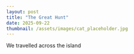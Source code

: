 ```yaml
---
layout: post
title: "The Great Hunt"
date: 2025-09-22
thumbnail: /assets/images/cat_placeholder.jpg
---
```


We travelled across the island
